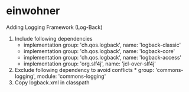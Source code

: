 # einwohner
Adding Logging Framework (Log-Back)
1. Include following dependencies
    * implementation group: 'ch.qos.logback', name: 'logback-classic'
    * implementation group: 'ch.qos.logback', name: 'logback-core'
    * implementation group: 'ch.qos.logback', name: 'logback-access'
    * implementation group: 'org.slf4j', name: 'jcl-over-slf4j'
2. Exclude  following dependency to avoid conflicts
       * group: 'commons-logging', module: 'commons-logging'
3. Copy logback.xml in classpath

